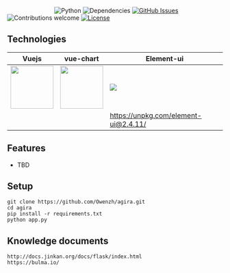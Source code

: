 &nbsp;&nbsp;&nbsp;&nbsp;&nbsp;&nbsp;&nbsp;&nbsp;&nbsp;&nbsp;&nbsp;&nbsp;&nbsp;
&nbsp;&nbsp;&nbsp;&nbsp;&nbsp;&nbsp;&nbsp;&nbsp;&nbsp;&nbsp;&nbsp;&nbsp;&nbsp;
![Python](https://img.shields.io/badge/python-v3.5.4-blue.svg)
![Dependencies](https://img.shields.io/badge/dependencies-up%20to%20date-brightgreen.svg)
[![GitHub Issues](https://img.shields.io/github/issues/anfederico/flaskex.svg)](https://github.com/anfederico/flaskex/issues)
![Contributions welcome](https://img.shields.io/badge/contributions-welcome-orange.svg)
[![License](https://img.shields.io/badge/license-MIT-blue.svg)](https://opensource.org/licenses/MIT)

## Technologies

| Vuejs | vue-chart | Element-ui |
| ------ | ------ | ------ |
| <img src="https://vuejs.org/images/logo.png" width=100 height=100 /> | <img src="https://vue-chartjs.org/vue-chartjs.png" width=100 height=100 /> | <img src="https://camo.githubusercontent.com/462f24153b8e8739c8ea71f7102585c4cb0e1575/68747470733a2f2f63646e2e7261776769742e636f6d2f456c656d6546452f656c656d656e742f6465762f656c656d656e745f6c6f676f2e737667" /> |
| | | https://unpkg.com/element-ui@2.4.11/ |




## Features
- TBD

## Setup
``` 
git clone https://github.com/Owenzh/agira.git
cd agira
pip install -r requirements.txt
python app.py
```

## Knowledge documents
    http://docs.jinkan.org/docs/flask/index.html
    https://bulma.io/